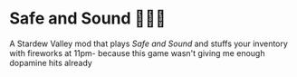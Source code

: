 # Safe and Sound 🎺🎺🎺

A Stardew Valley mod that plays _Safe and Sound_ and stuffs your inventory with fireworks at 11pm- because this game wasn't giving me enough dopamine hits already
